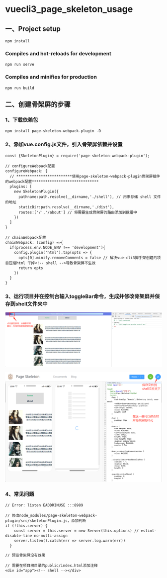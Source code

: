 # vuecli3_page_skeleton_usage

## 一、Project setup
```
npm install
```

### Compiles and hot-reloads for development
```
npm run serve
```

### Compiles and minifies for production
```
npm run build
```

## 二、创建骨架屏的步骤

### 1、下载依赖包
```
npm install page-skeleton-webpack-plugin -D
```

### 2、添加vue.config.js文件，引入骨架屏依赖并设置
```
const {SkeletonPlugin} = require('page-skeleton-webpack-plugin');

// configureWebpack配置
configureWebpack: {
  // *************************使用page-skeleton-webpack-plugin骨架屏插件的webpack配置******************************
  plugins: [
    new SkeletonPlugin({
      pathname:path.resolve(__dirname,'./shell'), // 用来存储 shell 文件的地址
      staticDir:path.resolve(__dirname,'./dist'),
      routes:['/','/about'] // 将需要生成骨架屏的路由添加到数组中
    })
  ]
}

// chainWebpack配置
chainWebpack: (config) =>{
  if(process.env.NODE_ENV !== 'development'){
    config.plugin('html').tap(opts => {
      opts[0].minify.removeComments = false // 解决vue-cli3脚手架创建的项目压缩html 干掉<!-- shell -->导致骨架屏不生效
      return opts
    })
  }
}
```

### 3、运行项目并在控制台输入toggleBar命令，生成并修改骨架屏并保存到shell文件夹中
![](./md_images/toggleBar_1.png "toggleBar_1.png")

![](./md_images/toggleBar_2.png "toggleBar_2.png")

### 4、常见问题
```
// Error: listen EADDRINUSE :::8989

// 修改node_modules/page-skeleton-webpack-plugin/src/skeletonPlugin.js，添加判断
if (!this.server) {
    const server = this.server = new Server(this.options) // eslint-disable-line no-multi-assign
    server.listen().catch(err => server.log.warn(err))
  }
```

```
// 预览骨架屏没有效果

// 需要在项目根目录的public/index.html添加注释
<div id="app"><!-- shell --></div>
```
